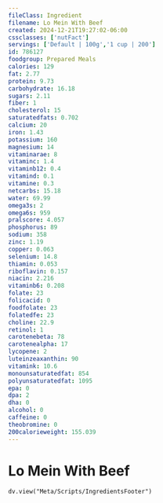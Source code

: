 ```yaml
---
fileClass: Ingredient
filename: Lo Mein With Beef
created: 2024-12-21T19:27:02-06:00
cssclasses: ['nutFact']
servings: ['Default | 100g','1 cup | 200']
id: 786127
foodgroup: Prepared Meals
calories: 129
fat: 2.77
protein: 9.73
carbohydrate: 16.18
sugars: 2.11
fiber: 1
cholesterol: 15
saturatedfats: 0.702
calcium: 20
iron: 1.43
potassium: 160
magnesium: 14
vitaminarae: 8
vitaminc: 1.4
vitaminb12: 0.4
vitamind: 0.1
vitamine: 0.3
netcarbs: 15.18
water: 69.99
omega3s: 2
omega6s: 959
pralscore: 4.057
phosphorus: 89
sodium: 358
zinc: 1.19
copper: 0.063
selenium: 14.8
thiamin: 0.053
riboflavin: 0.157
niacin: 2.216
vitaminb6: 0.208
folate: 23
folicacid: 0
foodfolate: 23
folatedfe: 23
choline: 22.9
retinol: 1
carotenebeta: 78
carotenealpha: 17
lycopene: 2
luteinzeaxanthin: 90
vitamink: 10.6
monounsaturatedfat: 854
polyunsaturatedfat: 1095
epa: 0
dpa: 2
dha: 0
alcohol: 0
caffeine: 0
theobromine: 0
200calorieweight: 155.039
---
```


# Lo Mein With Beef

```dataviewjs
dv.view("Meta/Scripts/IngredientsFooter")
```